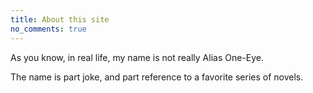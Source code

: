```yaml
---
title: About this site
no_comments: true
---
```


As you know, in real life, my name is not really Alias One-Eye.

The name is part joke, and part reference to a favorite series of novels.

<!--
The joke is about this article:

[Alias and Savvy? Random Words are the New Trend in Baby Names](http://abcnews.go.com/Lifestyle/alias-savvy-random-words-trend-baby-names/story?id=33133981)

More specifically, it is about my stance that it's none of your business what someone named their kid.

The series is Glen Cook's *The Black Company*.
-->

